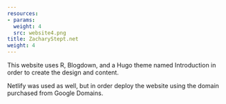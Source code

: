 ```yaml
---
resources:
- params:
  weight: 4
  src: website4.png
title: ZacharyStept.net
weight: 4
---
```


This website uses R, Blogdown, and a Hugo theme named Introduction in order to create the design and content.

Netlify was used as well, but in order deploy the website using the domain purchased from Google Domains.
